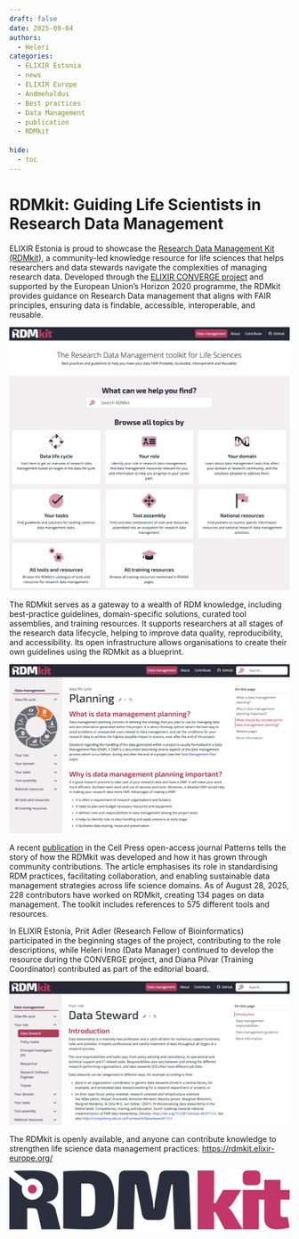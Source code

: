```yaml
---
draft: false
date: 2025-09-04
authors:
  - Heleri
categories:
  - ELIXIR Estonia
  - news
  - ELIXIR Europe
  - Andmehaldus
  - Best practices
  - Data Management
  - publication
  - RDMkit

hide:
  - toc
---
```

# RDMkit: Guiding Life Scientists in Research Data Management

ELIXIR Estonia is proud to showcase the [Research Data Management Kit (RDMkit)](https://rdmkit.elixir-europe.org/), a community-led knowledge resource for life sciences that helps researchers and data stewards navigate the complexities of managing research data. Developed through the [ELIXIR CONVERGE project](https://elixir-europe.org/about-us/how-funded/eu-projects/converge ) and supported by the European Union’s Horizon 2020 programme, the RDMkit provides guidance on Research Data management that aligns with FAIR principles, ensuring data is findable, accessible, interoperable, and reusable.

<!-- more -->

![RDMkit Web page illustration](../../../assets/images/events/RDMkit_LandingPage.png)

The RDMkit serves as a gateway to a wealth of RDM knowledge, including best-practice guidelines, domain-specific solutions, curated tool assemblies, and training resources. It supports researchers at all stages of the research data lifecycle, helping to improve data quality, reproducibility, and accessibility. Its open infrastructure allows organisations to create their own guidelines using the RDMkit as a blueprint.

![RDMkit Planning Page](../../../assets/images/events/RDMkit_Planning.png)

A recent [publication](https://doi.org/10.1016/j.patter.2025.101345) in the Cell Press open-access journal Patterns tells the story of how the RDMkit was developed and how it has grown through community contributions. The article emphasises its role in standardising RDM practices, facilitating collaboration, and enabling sustainable data management strategies across life science domains. As of August 28, 2025, 228 contributors have worked on RDMkit, creating 134 pages on data management. The toolkit includes references to 575 different tools and resources.

In ELIXIR Estonia, Priit Adler (Research Fellow of Bioinformatics) participated in the beginning stages of the project, contributing to the role descriptions, while Heleri Inno (Data Manager) continued to develop the resource during the CONVERGE project, and Diana Pilvar (Training Coordinator) contributed as part of the editorial board.

![RDMkit Data Steward Role Page](../../../assets/images/events/RDMkit_DataSteward.png)

The RDMkit is openly available, and anyone can contribute knowledge to strengthen life science data management practices: https://rdmkit.elixir-europe.org/

![RDMkit Logo](../../../assets/images/events/RDMkit_logo.png)
